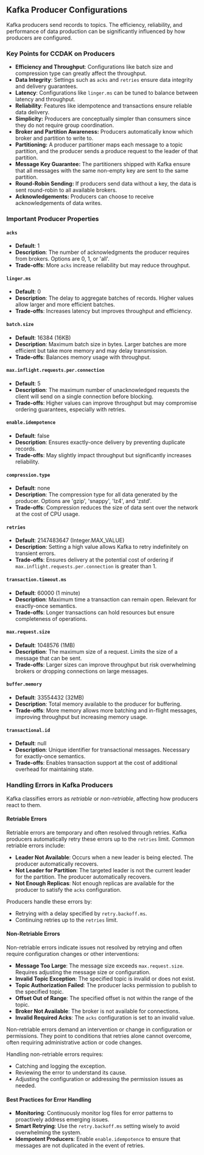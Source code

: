 ## Kafka Producer Configurations

Kafka producers send records to topics. The efficiency, reliability, and performance of data production can be significantly influenced by how producers are configured.

### Key Points for CCDAK on Producers

- **Efficiency and Throughput**: Configurations like batch size and compression type can greatly affect the throughput.
- **Data Integrity**: Settings such as `acks` and `retries` ensure data integrity and delivery guarantees.
- **Latency**: Configurations like `linger.ms` can be tuned to balance between latency and throughput.
- **Reliability**: Features like idempotence and transactions ensure reliable data delivery.
- **Simplicity:** Producers are conceptually simpler than consumers since they do not require group coordination.
- **Broker and Partition Awareness:** Producers automatically know which broker and partition to write to.
- **Partitioning:** A producer partitioner maps each message to a topic partition, and the producer sends a produce request to the leader of that partition.
- **Message Key Guarantee:** The partitioners shipped with Kafka ensure that all messages with the same non-empty key are sent to the same partition.
- **Round-Robin Sending:** If producers send data without a key, the data is sent round-robin to all available brokers.
- **Acknowledgements:** Producers can choose to receive acknowledgements of data writes.

### Important Producer Properties

#### `acks`
- **Default**: 1
- **Description**: The number of acknowledgments the producer requires from brokers. Options are 0, 1, or 'all'.
- **Trade-offs**: More `acks` increase reliability but may reduce throughput.

#### `linger.ms`
- **Default**: 0
- **Description**: The delay to aggregate batches of records. Higher values allow larger and more efficient batches.
- **Trade-offs**: Increases latency but improves throughput and efficiency.

#### `batch.size`
- **Default**: 16384 (16KB)
- **Description**: Maximum batch size in bytes. Larger batches are more efficient but take more memory and may delay transmission.
- **Trade-offs**: Balances memory usage with throughput.

#### `max.inflight.requests.per.connection`
- **Default**: 5
- **Description**: The maximum number of unacknowledged requests the client will send on a single connection before blocking.
- **Trade-offs**: Higher values can improve throughput but may compromise ordering guarantees, especially with retries.

#### `enable.idempotence`
- **Default**: false
- **Description**: Ensures exactly-once delivery by preventing duplicate records.
- **Trade-offs**: May slightly impact throughput but significantly increases reliability.

#### `compression.type`
- **Default**: none
- **Description**: The compression type for all data generated by the producer. Options are 'gzip', 'snappy', 'lz4', and 'zstd'.
- **Trade-offs**: Compression reduces the size of data sent over the network at the cost of CPU usage.

#### `retries`
- **Default**: 2147483647 (Integer.MAX_VALUE)
- **Description**: Setting a high value allows Kafka to retry indefinitely on transient errors.
- **Trade-offs**: Ensures delivery at the potential cost of ordering if `max.inflight.requests.per.connection` is greater than 1.

#### `transaction.timeout.ms`
- **Default**: 60000 (1 minute)
- **Description**: Maximum time a transaction can remain open. Relevant for exactly-once semantics.
- **Trade-offs**: Longer transactions can hold resources but ensure completeness of operations.

#### `max.request.size`
- **Default**: 1048576 (1MB)
- **Description**: The maximum size of a request. Limits the size of a message that can be sent.
- **Trade-offs**: Larger sizes can improve throughput but risk overwhelming brokers or dropping connections on large messages.

#### `buffer.memory`
- **Default**: 33554432 (32MB)
- **Description**: Total memory available to the producer for buffering.
- **Trade-offs**: More memory allows more batching and in-flight messages, improving throughput but increasing memory usage.

#### `transactional.id`
- **Default**: null
- **Description**: Unique identifier for transactional messages. Necessary for exactly-once semantics.
- **Trade-offs**: Enables transaction support at the cost of additional overhead for maintaining state.

### Handling Errors in Kafka Producers

Kafka classifies errors as *retriable* or *non-retriable*, affecting how producers react to them.

#### Retriable Errors
Retriable errors are temporary and often resolved through retries. Kafka producers automatically retry these errors up to the `retries` limit. Common retriable errors include:

- **Leader Not Available**: Occurs when a new leader is being elected. The producer automatically recovers.
- **Not Leader for Partition**: The targeted leader is not the current leader for the partition. The producer automatically recovers.
- **Not Enough Replicas**: Not enough replicas are available for the producer to satisfy the `acks` configuration.

Producers handle these errors by:
- Retrying with a delay specified by `retry.backoff.ms`.
- Continuing retries up to the `retries` limit.

#### Non-Retriable Errors
Non-retriable errors indicate issues not resolved by retrying and often require configuration changes or other interventions:

- **Message Too Large**: The message size exceeds `max.request.size`. Requires adjusting the message size or configuration.
- **Invalid Topic Exception**: The specified topic is invalid or does not exist.
- **Topic Authorization Failed**: The producer lacks permission to publish to the specified topic.
- **Offset Out of Range**: The specified offset is not within the range of the topic.
- **Broker Not Available**: The broker is not available for connections.
- **Invalid Required Acks**: The `acks` configuration is set to an invalid value.

Non-retriable errors demand an intervention or change in configuration or permissions. They point to conditions that retries alone cannot overcome, often requiring administrative action or code changes.

Handling non-retriable errors requires:
- Catching and logging the exception.
- Reviewing the error to understand its cause.
- Adjusting the configuration or addressing the permission issues as needed.

#### Best Practices for Error Handling
- **Monitoring**: Continuously monitor log files for error patterns to proactively address emerging issues.
- **Smart Retrying**: Use the `retry.backoff.ms` setting wisely to avoid overwhelming the system.
- **Idempotent Producers**: Enable `enable.idempotence` to ensure that messages are not duplicated in the event of retries.

